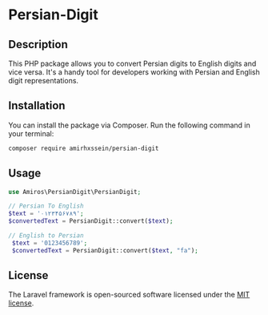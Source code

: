 # Persian-Digit

## Description
This PHP package allows you to convert Persian digits to English digits and vice versa. It's a handy tool for developers working with Persian and English digit representations.

## Installation
You can install the package via Composer. Run the following command in your terminal:

```bash
composer require amirhxssein/persian-digit
```

## Usage

```php
use Amiros\PersianDigit\PersianDigit;

// Persian To English
$text = '۰۱۲۳۴۵۶۷۸۹';
$convertedText = PersianDigit::convert($text);

// English to Persian
 $text = '0123456789';
 $convertedText = PersianDigit::convert($text, "fa");
```

## License

The Laravel framework is open-sourced software licensed under the [MIT license](https://opensource.org/licenses/MIT).
